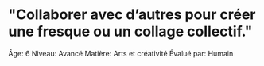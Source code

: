 # "Collaborer avec d’autres pour créer une fresque ou un collage collectif."

Âge: 6
Niveau: Avancé
Matière: Arts et créativité
Évalué par: Humain